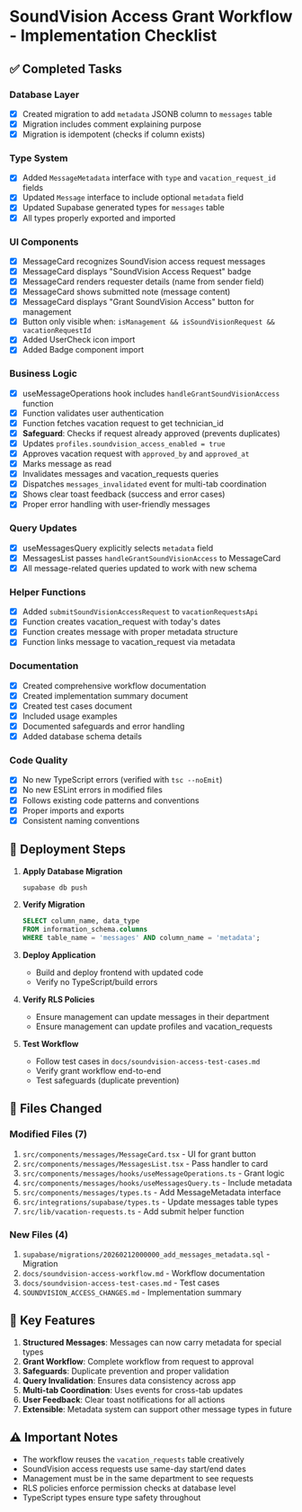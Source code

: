 # SoundVision Access Grant Workflow - Implementation Checklist

## ✅ Completed Tasks

### Database Layer
- [x] Created migration to add `metadata` JSONB column to `messages` table
- [x] Migration includes comment explaining purpose
- [x] Migration is idempotent (checks if column exists)

### Type System
- [x] Added `MessageMetadata` interface with `type` and `vacation_request_id` fields
- [x] Updated `Message` interface to include optional `metadata` field
- [x] Updated Supabase generated types for `messages` table
- [x] All types properly exported and imported

### UI Components
- [x] MessageCard recognizes SoundVision access request messages
- [x] MessageCard displays "SoundVision Access Request" badge
- [x] MessageCard renders requester details (name from sender field)
- [x] MessageCard shows submitted note (message content)
- [x] MessageCard displays "Grant SoundVision Access" button for management
- [x] Button only visible when: `isManagement && isSoundVisionRequest && vacationRequestId`
- [x] Added UserCheck icon import
- [x] Added Badge component import

### Business Logic
- [x] useMessageOperations hook includes `handleGrantSoundVisionAccess` function
- [x] Function validates user authentication
- [x] Function fetches vacation request to get technician_id
- [x] **Safeguard**: Checks if request already approved (prevents duplicates)
- [x] Updates `profiles.soundvision_access_enabled = true`
- [x] Approves vacation request with `approved_by` and `approved_at`
- [x] Marks message as read
- [x] Invalidates messages and vacation_requests queries
- [x] Dispatches `messages_invalidated` event for multi-tab coordination
- [x] Shows clear toast feedback (success and error cases)
- [x] Proper error handling with user-friendly messages

### Query Updates
- [x] useMessagesQuery explicitly selects `metadata` field
- [x] MessagesList passes `handleGrantSoundVisionAccess` to MessageCard
- [x] All message-related queries updated to work with new schema

### Helper Functions
- [x] Added `submitSoundVisionAccessRequest` to `vacationRequestsApi`
- [x] Function creates vacation_request with today's dates
- [x] Function creates message with proper metadata structure
- [x] Function links message to vacation_request via metadata

### Documentation
- [x] Created comprehensive workflow documentation
- [x] Created implementation summary document
- [x] Created test cases document
- [x] Included usage examples
- [x] Documented safeguards and error handling
- [x] Added database schema details

### Code Quality
- [x] No new TypeScript errors (verified with `tsc --noEmit`)
- [x] No new ESLint errors in modified files
- [x] Follows existing code patterns and conventions
- [x] Proper imports and exports
- [x] Consistent naming conventions

## 🚀 Deployment Steps

1. **Apply Database Migration**
   ```bash
   supabase db push
   ```

2. **Verify Migration**
   ```sql
   SELECT column_name, data_type 
   FROM information_schema.columns 
   WHERE table_name = 'messages' AND column_name = 'metadata';
   ```

3. **Deploy Application**
   - Build and deploy frontend with updated code
   - Verify no TypeScript/build errors

4. **Verify RLS Policies**
   - Ensure management can update messages in their department
   - Ensure management can update profiles and vacation_requests

5. **Test Workflow**
   - Follow test cases in `docs/soundvision-access-test-cases.md`
   - Verify grant workflow end-to-end
   - Test safeguards (duplicate prevention)

## 📝 Files Changed

### Modified Files (7)
1. `src/components/messages/MessageCard.tsx` - UI for grant button
2. `src/components/messages/MessagesList.tsx` - Pass handler to card
3. `src/components/messages/hooks/useMessageOperations.ts` - Grant logic
4. `src/components/messages/hooks/useMessagesQuery.ts` - Include metadata
5. `src/components/messages/types.ts` - Add MessageMetadata interface
6. `src/integrations/supabase/types.ts` - Update messages table types
7. `src/lib/vacation-requests.ts` - Add submit helper function

### New Files (4)
1. `supabase/migrations/20260212000000_add_messages_metadata.sql` - Migration
2. `docs/soundvision-access-workflow.md` - Workflow documentation
3. `docs/soundvision-access-test-cases.md` - Test cases
4. `SOUNDVISION_ACCESS_CHANGES.md` - Implementation summary

## 🎯 Key Features

1. **Structured Messages**: Messages can now carry metadata for special types
2. **Grant Workflow**: Complete workflow from request to approval
3. **Safeguards**: Duplicate prevention and proper validation
4. **Query Invalidation**: Ensures data consistency across app
5. **Multi-tab Coordination**: Uses events for cross-tab updates
6. **User Feedback**: Clear toast notifications for all actions
7. **Extensible**: Metadata system can support other message types in future

## ⚠️ Important Notes

- The workflow reuses the `vacation_requests` table creatively
- SoundVision access requests use same-day start/end dates
- Management must be in the same department to see requests
- RLS policies enforce permission checks at database level
- TypeScript types ensure type safety throughout
